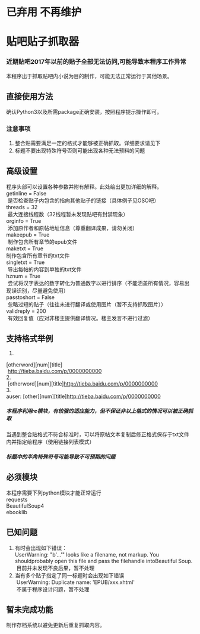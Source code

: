 # 已弃用 不再维护

# 贴吧贴子抓取器

### 近期贴吧2017年以前的贴子全部无法访问,可能导致本程序工作异常

本程序出于抓取贴吧内小说为目的制作，可能无法正常运行于其他场景。<br>

## 直接使用方法

确认Python3以及所需package正确安装，按照程序提示操作即可。<br>

### 注意事项

1. 整合贴需要满足一定的格式才能够被正确抓取。详细要求请见下<br>
2. 标题不要出现特殊符号否则可能出现各种无法预料的问题<br>

## 高级设置

程序头部可以设置各种参数并附有解释。此处给出更加详细的解释。<br>
 getinline = False<br>
  是否检查贴子内包含的指向其他贴子的链接（具体例子见OSO吧）<br>
 threads = 32<br>
  最大连接线程数（32线程暂未发现贴吧有封禁现象）<br>
 orginfo = True<br>
  添加原作者和原帖地址信息（尊重翻译成果，请勿关闭）<br>
 makeepub = True<br>
  制作包含所有章节的epub文件<br>
 maketxt = True<br>
  制作包含所有章节的txt文件<br>
 singletxt = True<br>
  导出每帖的内容到单独的txt文件<br>
 hznum = True<br>
  尝试将汉字表达的数字转化为普通数字以进行排序（不能涵盖所有情况，容易出现误识别，尽量避免使用）<br>
 passtoshort = False<br>
  忽略过短的贴子（往往未进行翻译或使用图片（暂不支持抓取图片））<br>
 validreply = 200<br>
  有效回复值（应对非楼主提供翻译情况。楼主发言不进行过滤）<br>

## 支持格式举例

1. <br>
  [otherword][num][title]<br>
  http://tieba.baidu.com/p/0000000000<br>
2. <br>
  [otherword][num][title]http://tieba.baidu.com/p/0000000000<br>
3. <br>
  auser: [other][num][title]http://tieba.baidu.com/p/0000000000<br>

##### 本程序利用re模块，有较强的适应能力，但不保证非以上格式的情况可以被正确抓取
当遇到整合贴格式不符合标准时，可以将原帖文本复制后修正格式保存于txt文件内并指定给程序（使用链接列表模式）<br>
##### 标题中的半角特殊符号可能导致不可预期的问题

## 必须模块

本程序需要下列python模块才能正常运行<br>
requests<br>
BeautifulSoup4<br>
ebooklib<br>

## 已知问题

1. 有时会出现如下错误：<br>
  UserWarning: "b'...'" looks like a filename, not markup. You shouldprobably open this file and pass the filehandle intoBeautiful Soup.<br>
  目前并未发现不良后果，暂不处理<br>
2. 当有多个贴子指定了同一标题时会出现如下错误<br>
  UserWarning: Duplicate name: 'EPUB/xxx.xhtml'<br>
  不属于程序设计问题，暂不处理<br>

## 暂未完成功能

制作存档系统以避免更新后重复抓取内容。<br>
